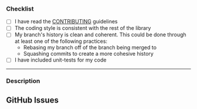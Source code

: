 ### Checklist
<!--
Replace the empty checkboxes [ ] below with checked ones [x] accordingly
-->
- [ ] I have read the [CONTRIBUTING](CONTRIBUTING.md) guidelines
- [ ] The coding style is consistent with the rest of the library
- [ ] My branch's history is clean and coherent. This could be done through
      at least one of the following practices:
  * Rebasing my branch off of the branch being merged to
  * Squashing commits to create a more cohesive history
- [ ] I have included unit-tests for my code

----------

### Description

<!--
Describe briefly what the pull request does, and why it was made.
If you have more than one commit, it is helpful to give a summary of
what your contribution as a whole is trying to solve.
-->

## GitHub Issues
<!--
If this PR was motivated by existing Github Issues, reference them here.

If it is a simple bug-fix, please also add a line like 'Closes #123'
to your commit message, so that it is automatically closed.

If it is not, don't, as it might take several iterations for a bugfix
to be done properly. If in doubt, leave it open and reference it in the
PR itself, so that maintainers can decide.

If there is no associated Github Issue, please remove this section entirely
-->
